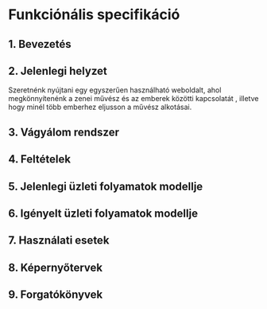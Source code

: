 # Funkciónális specifikáció

## 1. Bevezetés



## 2. Jelenlegi helyzet

Szeretnénk nyújtani egy egyszerűen használható weboldalt, ahol megkönnyítenénk a zenei művész és az emberek közötti kapcsolatát , illetve hogy minél több emberhez eljusson a művész alkotásai.

## 3. Vágyálom rendszer



## 4. Feltételek



## 5. Jelenlegi üzleti folyamatok modellje


## 6. Igényelt üzleti folyamatok modellje


## 7. Használati esetek


## 8. Képernyőtervek



## 9. Forgatókönyvek

